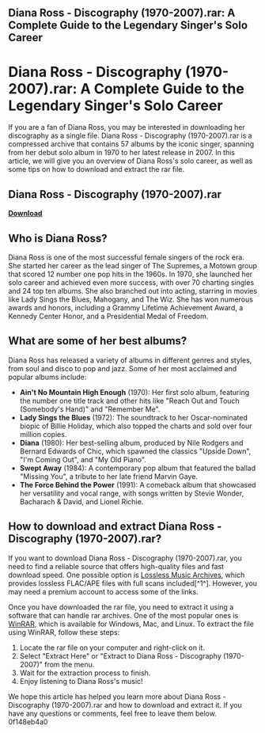 ## Diana Ross - Discography (1970-2007).rar: A Complete Guide to the Legendary Singer's Solo Career

  
# Diana Ross - Discography (1970-2007).rar: A Complete Guide to the Legendary Singer's Solo Career
  
If you are a fan of Diana Ross, you may be interested in downloading her discography as a single file. Diana Ross - Discography (1970-2007).rar is a compressed archive that contains 57 albums by the iconic singer, spanning from her debut solo album in 1970 to her latest release in 2007. In this article, we will give you an overview of Diana Ross's solo career, as well as some tips on how to download and extract the rar file.
 
## Diana Ross - Discography (1970-2007).rar


[**Download**](https://www.google.com/url?q=https%3A%2F%2Ftinurll.com%2F2tK6qG&sa=D&sntz=1&usg=AOvVaw1nOrUruhdB4FkQ9kEUvRON)

  
## Who is Diana Ross?
  
Diana Ross is one of the most successful female singers of the rock era. She started her career as the lead singer of The Supremes, a Motown group that scored 12 number one pop hits in the 1960s. In 1970, she launched her solo career and achieved even more success, with over 70 charting singles and 24 top ten albums. She also branched out into acting, starring in movies like Lady Sings the Blues, Mahogany, and The Wiz. She has won numerous awards and honors, including a Grammy Lifetime Achievement Award, a Kennedy Center Honor, and a Presidential Medal of Freedom.
  
## What are some of her best albums?
  
Diana Ross has released a variety of albums in different genres and styles, from soul and disco to pop and jazz. Some of her most acclaimed and popular albums include:
  
- **Ain't No Mountain High Enough** (1970): Her first solo album, featuring the number one title track and other hits like "Reach Out and Touch (Somebody's Hand)" and "Remember Me".
- **Lady Sings the Blues** (1972): The soundtrack to her Oscar-nominated biopic of Billie Holiday, which also topped the charts and sold over four million copies.
- **Diana** (1980): Her best-selling album, produced by Nile Rodgers and Bernard Edwards of Chic, which spawned the classics "Upside Down", "I'm Coming Out", and "My Old Piano".
- **Swept Away** (1984): A contemporary pop album that featured the ballad "Missing You", a tribute to her late friend Marvin Gaye.
- **The Force Behind the Power** (1991): A comeback album that showcased her versatility and vocal range, with songs written by Stevie Wonder, Bacharach & David, and Lionel Richie.

## How to download and extract Diana Ross - Discography (1970-2007).rar?
  
If you want to download Diana Ross - Discography (1970-2007).rar, you need to find a reliable source that offers high-quality files and fast download speed. One possible option is [Lossless Music Archives](https://losslessma.net/pop/adult-contemporary/diana-ross-discography/), which provides lossless FLAC/APE files with full scans included[^1^]. However, you may need a premium account to access some of the links.
  
Once you have downloaded the rar file, you need to extract it using a software that can handle rar archives. One of the most popular ones is [WinRAR](https://www.win-rar.com/download.html), which is available for Windows, Mac, and Linux. To extract the file using WinRAR, follow these steps:

1. Locate the rar file on your computer and right-click on it.
2. Select "Extract Here" or "Extract to Diana Ross - Discography (1970-2007)" from the menu.
3. Wait for the extraction process to finish.
4. Enjoy listening to Diana Ross's music!

We hope this article has helped you learn more about Diana Ross - Discography (1970-2007).rar and how to download and extract it. If you have any questions or comments, feel free to leave them below.
 0f148eb4a0
